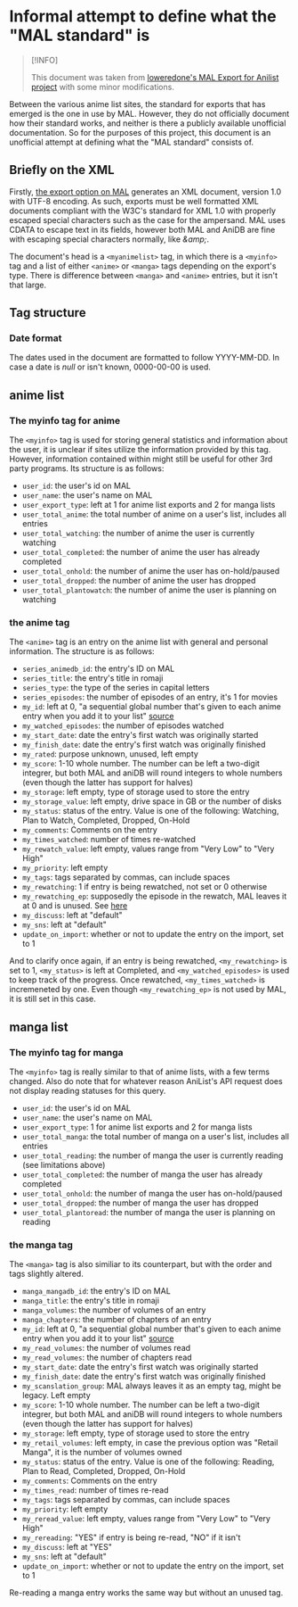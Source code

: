 # Informal attempt to define what the "MAL standard" is

> [!INFO]
>
> This document was taken from [loweredone's MAL Export for Anilist project](https://github.com/lowerednonce/mal-export-for-anilist/blob/main/mal-standard.md)
> with some minor modifications.

Between the various anime list sites, the standard for exports that has emerged
is the one in use by MAL. However, they do not officially document how their
standard works, and neither is there a publicly available unofficial documentation.
So for the purposes of this project, this document is an unofficial attempt at
defining what the "MAL standard" consists of.

## Briefly on the XML

Firstly, [the export option on MAL](https://myanimelist.net/panel.php?go=export)
generates an XML document, version 1.0 with UTF-8 encoding. As such, exports
must be well formatted XML documents compliant with the W3C's standard for XML
1.0 with properly escaped special characters such as the case for the ampersand.
MAL uses CDATA to escape text in its fields, however both MAL and AniDB are fine
with escaping special characters normally, like *\&amp;*.

The document's head is a `<myanimelist>` tag, in which there is a `<myinfo>` tag
and a list of either `<anime>` or `<manga>` tags depending on the export's type.
There is difference between `<manga>` and `<anime>` entries, but it isn't that
large.

## Tag structure

### Date format

The dates used in the document are formatted to follow YYYY-MM-DD. In case a
date is *null* or isn't known, 0000-00-00 is used.

## anime list

### The myinfo tag for anime

The `<myinfo>` tag is used for storing general statistics and information about
the user, it is unclear if sites utilize the information provided by this tag.
However, information contained within might still be useful for other 3rd party
programs. Its structure is as follows:

- `user_id`: the user's id on MAL
- `user_name`: the user's name on MAL
- `user_export_type`: left at 1 for anime list exports and 2 for manga lists
- `user_total_anime`: the total number of anime on a user's list, includes all
  entries
- `user_total_watching`: the number of anime the user is currently watching
- `user_total_completed`: the number of anime the user has already completed
- `user_total_onhold`: the number of anime the user has on-hold/paused
- `user_total_dropped`: the number of anime the user has dropped
- `user_total_plantowatch`: the number of anime the user is planning on watching

### the anime tag

The `<anime>` tag is an entry on the anime list with general and personal
information. The structure is as follows:

- `series_animedb_id`: the entry's ID on MAL
- `series_title`: the entry's title in romaji
- `series_type`: the type of the series in capital letters
- `series_episodes`: the number of episodes of an entry, it's 1 for movies
- `my_id`: left at 0, "a sequential global number that's given to each anime
  entry when you add it to your list" [source](https://myanimelist.net/forum/?goto=post&topicid=267660&id=9784885)
- `my_watched_episodes`: the number of episodes watched
- `my_start_date`: date the entry's first watch was originally started
- `my_finish_date`: date the entry's first watch was originally finished
- `my_rated`: purpose unknown, unused, left empty
- `my_score`: 1-10 whole number. The number can be left a two-digit integrer,
  but both MAL and aniDB will round integers to whole numbers (even though the
  latter has support for halves)
- `my_storage`: left empty, type of storage used to store the entry
- `my_storage_value`: left empty, drive space in GB or the number of disks
- `my_status`: status of the entry. Value is one of the following: Watching,
  Plan to Watch, Completed, Dropped, On-Hold
- `my_comments`: Comments on the entry
- `my_times_watched`: number of times re-watched
- `my_rewatch_value`: left empty, values range from "Very Low" to "Very High"
- `my_priority`: left empty
- `my_tags`: tags separated by commas, can include spaces
- `my_rewatching`: 1 if entry is being rewatched, not set or 0 otherwise
- `my_rewatching_ep`: supposedly the episode in the rewatch, MAL leaves it at
  0 and is unused. See [here](https://myanimelist.net/forum/?goto=post&topicid=294806&id=10649513)
- `my_discuss`: left at "default"
- `my_sns`: left at "default"
- `update_on_import`: whether or not to update the entry on the import, set to 1

And to clarify once again, if an entry is being rewatched, `<my_rewatching>` is
set to 1, `<my_status>` is left at Completed, and `<my_watched_episodes>` is
used to keep track of the progress. Once rewatched, `<my_times_watched>` is
incremeneted by one. Even though `<my_rewatching_ep>` is not used by MAL, it is
still set in this case.

## manga list

### The myinfo tag for manga

The `<myinfo>` tag is really similar to that of anime lists, with a few terms
changed. Also do note that for whatever reason AniList's API request does not
display reading statuses for this query.

- `user_id`: the user's id on MAL
- `user_name`: the user's name on MAL
- `user_export_type`: 1 for anime list exports and 2 for manga lists
- `user_total_manga`: the total number of manga on a user's list, includes all
  entries
- `user_total_reading`: the number of manga the user is currently reading (see
  limitations above)
- `user_total_completed`: the number of manga the user has already completed
- `user_total_onhold`: the number of manga the user has on-hold/paused
- `user_total_dropped`: the number of manga the user has dropped
- `user_total_plantoread`: the number of manga the user is planning on reading

### the manga tag

The `<manga>` tag is also similiar to its counterpart, but with the order and
tags slightly altered.

- `manga_mangadb_id`: the entry's ID on MAL
- `manga_title`: the entry's title in romaji
- `manga_volumes`: the number of volumes of an entry
- `manga_chapters`: the number of chapters of an entry
- `my_id`: left at 0, "a sequential global number that's given to each anime
  entry when you add it to your list" [source](https://myanimelist.net/forum/?goto=post&topicid=267660&id=9784885)
- `my_read_volumes`: the number of volumes read
- `my_read_volumes`: the number of chapters read
- `my_start_date`: date the entry's first watch was originally started
- `my_finish_date`: date the entry's first watch was originally finished
- `my_scanslation_group`: MAL always leaves it as an empty tag, might be legacy.
  Left empty
- `my_score`: 1-10 whole number. The number can be left a two-digit integrer,
  but both MAL and aniDB will round integers to whole numbers (even though the
  latter has support for halves)
- `my_storage`: left empty, type of storage used to store the entry
- `my_retail_volumes`: left empty, in case the previous option was "Retail
  Manga", it is the number of volumes owned
- `my_status`: status of the entry. Value is one of the following: Reading, Plan
  to Read, Completed, Dropped, On-Hold
- `my_comments`: Comments on the entry
- `my_times_read`: number of times re-read
- `my_tags`: tags separated by commas, can include spaces
- `my_priority`: left empty
- `my_reread_value`: left empty, values range from "Very Low" to "Very High"
- `my_rereading`: "YES" if entry is being re-read, "NO" if it isn't
- `my_discuss`: left at "YES"
- `my_sns`: left at "default"
- `update_on_import`: whether or not to update the entry on the import, set to 1

Re-reading a manga entry works the same way but without an unused tag.

